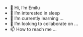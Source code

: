 - 👋 Hi, I’m Emilu
- 👀 I’m interested in sleep
- 🌱 I’m currently learning ...
- 💞️ I’m looking to collaborate on ...
- 📫 How to reach me ...

<!---
Me3103/Me3103 is a ✨ special ✨ repository because its `README.md` (this file) appears on your GitHub profile.
You can click the Preview link to take a look at your changes.
--->

